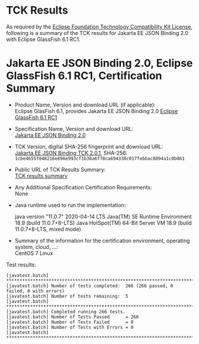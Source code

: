 TCK Results
===========

As required by the
[Eclipse Foundation Technology Compatibility Kit License](https://www.eclipse.org/legal/tck.php),
following is a summary of the TCK results for Jakarta EE JSON Binding 2.0 with Eclipse GlassFish 6.1 RC1.

# Jakarta EE JSON Binding 2.0, Eclipse GlassFish 6.1 RC1, Certification Summary

- Product Name, Version and download URL (if applicable): <br/>
  Eclipse GlasFish 6.1, provides Jakarta EE JSON Binding 2.0
  [Eclipse GlassFish 6.1 RC1](https://download.eclipse.org/ee4j/glassfish/glassfish-6.1.0-RC1.zip)
  
- Specification Name, Version and download URL: <br/>
  [Jakarta EE JSON Binding 2.0](https://jakarta.ee/specifications/jsonb/2.0)
  
- TCK Version, digital SHA-256 fingerprint and download URL: <br/>
  [Jakarta EE JSON Binding TCK 2.0.1](https://download.eclipse.org/ee4j/jakartaee-tck/jakartaee9-eftl/promoted/jakarta-jsonb-tck-2.0.1.zip), 
  SHA-256: `1cbe4655f848216e896e993cf1b38a6f78ca694338c017febbac8894a1c0b061`
  
- Public URL of TCK Results Summary: <br/>
  [TCK results summary](./TCK-Results-6.1-RC1.html)
  
- Any Additional Specification Certification Requirements: <br/>
  None
  
- Java runtime used to run the implementation: <br/>

  java version "11.0.7" 2020-04-14 LTS
  Java(TM) SE Runtime Environment 18.9 (build 11.0.7+8-LTS)
  Java HotSpot(TM) 64-Bit Server VM 18.9 (build 11.0.7+8-LTS, mixed mode)

- Summary of the information for the certification environment, operating system, cloud, ...: <br/>
  CentOS 7 Linux

Test results:

```
[javatest.batch] ********************************************************************************
[javatest.batch] Number of tests completed:  266 (266 passed, 0 failed, 0 with errors)
[javatest.batch] Number of tests remaining:  5
[javatest.batch] ********************************************************************************
[javatest.batch] Completed running 266 tests.
[javatest.batch] Number of Tests Passed      = 266
[javatest.batch] Number of Tests Failed      = 0
[javatest.batch] Number of Tests with Errors = 0
[javatest.batch] ********************************************************************************
```